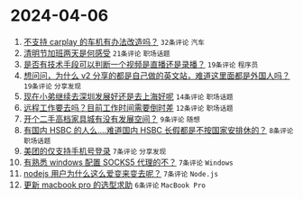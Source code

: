 # 2024-04-06

1. [不支持 carplay 的车机有办法改造吗？](https://www.v2ex.com/t/1029959) `32条评论` `汽车`
1. [清明节加班两天是何感受](https://www.v2ex.com/t/1029956) `21条评论` `职场话题`
1. [是否有技术手段可以判断一个视频是直播还是录播？](https://www.v2ex.com/t/1029961) `19条评论` `程序员`
1. [想问问，为什么 v2 分享的都是自己做的英文站，难道这里面都是外国人吗？](https://www.v2ex.com/t/1029957) `19条评论` `分享发现`
1. [现在小弟继续去深圳发展好还是去上海好呢](https://www.v2ex.com/t/1029968) `14条评论` `职场话题`
1. [远程工作要去吗？目前工作时间需要倒时差](https://www.v2ex.com/t/1029983) `12条评论` `职场话题`
1. [开个二手高档家具城有没有发展空间？](https://www.v2ex.com/t/1029986) `9条评论` `随想`
1. [有国内 HSBC 的人么....难道国内 HSBC 长假都是不按国家安排休的？](https://www.v2ex.com/t/1029978) `8条评论` `职场话题`
1. [美团的仅支持手机号登录](https://www.v2ex.com/t/1029996) `7条评论` `分享发现`
1. [有熟悉 windows 配置 SOCKS5 代理的不？](https://www.v2ex.com/t/1029982) `7条评论` `Windows`
1. [nodejs 用户为什么这么爱变来变去呢？](https://www.v2ex.com/t/1029981) `7条评论` `Node.js`
1. [更新 macbook pro 的选型求助](https://www.v2ex.com/t/1029974) `6条评论` `MacBook Pro`
